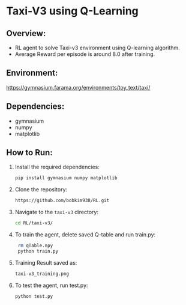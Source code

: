 # Taxi-V3 using Q-Learning

## Overview:
- RL agent to solve Taxi-v3 environment using Q-learning algorithm.
- Average Reward per episode is around 8.0 after training.

## Environment:
https://gymnasium.farama.org/environments/toy_text/taxi/

## Dependencies:
- gymnasium
- numpy
- matplotlib

## How to Run:
1. Install the required dependencies:
   ```bash
   pip install gymnasium numpy matplotlib
   ```
2. Clone the repository:
   ```bash
   https://github.com/bobkim938/RL.git
   ```
3. Navigate to the `taxi-v3` directory:
   ```bash
   cd RL/taxi-v3/
   ```
4. To train the agent, delete saved Q-table and run train.py:
   ```bash
    rm qTable.npy
    python train.py
    ```
5. Training Result saved as:
   ```bash
   taxi-v3_training.png
    ```
6. To test the agent, run test.py:
    ```bash
   python test.py
   ```
